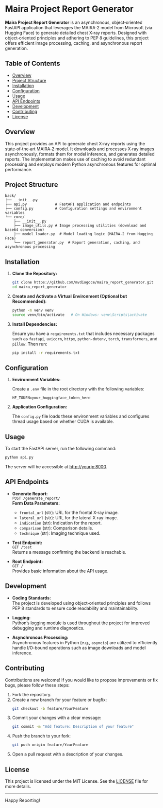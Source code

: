 # Maira Project Report Generator

**Maira Project Report Generator** is an asynchronous, object‑oriented FastAPI application that leverages the MAIRA‑2 model from Microsoft (via Hugging Face) to generate detailed chest X‑ray reports. Designed with object‑oriented principles and adhering to PEP 8 guidelines, this project offers efficient image processing, caching, and asynchronous report generation.

## Table of Contents

- [Overview](#overview)
- [Project Structure](#project-structure)
- [Installation](#installation)
- [Configuration](#configuration)
- [Usage](#usage)
- [API Endpoints](#api-endpoints)
- [Development](#development)
- [Contributing](#contributing)
- [License](#license)

## Overview

This project provides an API to generate chest X‑ray reports using the state‑of‑the‑art MAIRA‑2 model. It downloads and processes X‑ray images asynchronously, formats them for model inference, and generates detailed reports. The implementation makes use of caching to avoid redundant processing and employs modern Python asynchronous features for optimal performance.

## Project Structure

```plaintext
back/
├── __init__.py
├── api.py             # FastAPI application and endpoints
├── config.py          # Configuration settings and environment variables
└── core/
    ├── __init__.py
    ├── image_utils.py # Image processing utilities (download and base64 conversion)
    ├── model_loader.py  # Model loading logic (MAIRA‑2 from Hugging Face)
    └── report_generator.py  # Report generation, caching, and asynchronous processing
```

## Installation

1. **Clone the Repository:**

   ```bash
   git clone https://github.com/mvdiogoce/maira_report_generator.git
   cd maira_report_generator
   ```

2. **Create and Activate a Virtual Environment (Optional but Recommended):**

   ```bash
   python -m venv venv
   source venv/bin/activate   # On Windows: venv\Scripts\activate
   ```

3. **Install Dependencies:**

   Ensure you have a `requirements.txt` that includes necessary packages such as `fastapi`, `uvicorn`, `httpx`, `python-dotenv`, `torch`, `transformers`, and `pillow`. Then run:

   ```bash
   pip install -r requirements.txt
   ```

## Configuration

1. **Environment Variables:**

   Create a `.env` file in the root directory with the following variables:

   ```env
   HF_TOKEN=your_huggingface_token_here
   ```

2. **Application Configuration:**

   The `config.py` file loads these environment variables and configures thread usage based on whether CUDA is available.

## Usage

To start the FastAPI server, run the following command:

```bash
python api.py
```

The server will be accessible at [http://yourip:8000](http://yourip:8000).

## API Endpoints

- **Generate Report:**  
  `POST /generate_report/`  
  **Form Data Parameters:**
  - `frontal_url` (str): URL for the frontal X‑ray image.
  - `lateral_url` (str): URL for the lateral X‑ray image.
  - `indication` (str): Indication for the report.
  - `comparison` (str): Comparison details.
  - `technique` (str): Imaging technique used.

- **Test Endpoint:**  
  `GET /test`  
  Returns a message confirming the backend is reachable.

- **Root Endpoint:**  
  `GET /`  
  Provides basic information about the API usage.

## Development

- **Coding Standards:**  
  The project is developed using object‑oriented principles and follows PEP 8 standards to ensure code readability and maintainability.
  
- **Logging:**  
  Python’s logging module is used throughout the project for improved debugging and runtime diagnostics.
  
- **Asynchronous Processing:**  
  Asynchronous features in Python (e.g., `asyncio`) are utilized to efficiently handle I/O-bound operations such as image downloads and model inference.

## Contributing

Contributions are welcome! If you would like to propose improvements or fix bugs, please follow these steps:

1. Fork the repository.
2. Create a new branch for your feature or bugfix:
   ```bash
   git checkout -b feature/YourFeature
   ```
3. Commit your changes with a clear message:
   ```bash
   git commit -m "Add feature: Description of your feature"
   ```
4. Push the branch to your fork:
   ```bash
   git push origin feature/YourFeature
   ```
5. Open a pull request with a description of your changes.

## License

This project is licensed under the MIT License. See the [LICENSE](LICENSE) file for more details.

---

Happy Reporting!